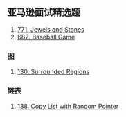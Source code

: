 ## 亚马逊面试精选题

1. [771. Jewels and Stones](https://leetcode.com/problems/jewels-and-stones/)
2. [682. Baseball Game](https://leetcode.com/problems/baseball-game/)
### 图
1. [130. Surrounded Regions](https://leetcode.com/problems/surrounded-regions/)

### 链表
1. [138. Copy List with Random Pointer](https://leetcode.com/problems/copy-list-with-random-pointer/)
